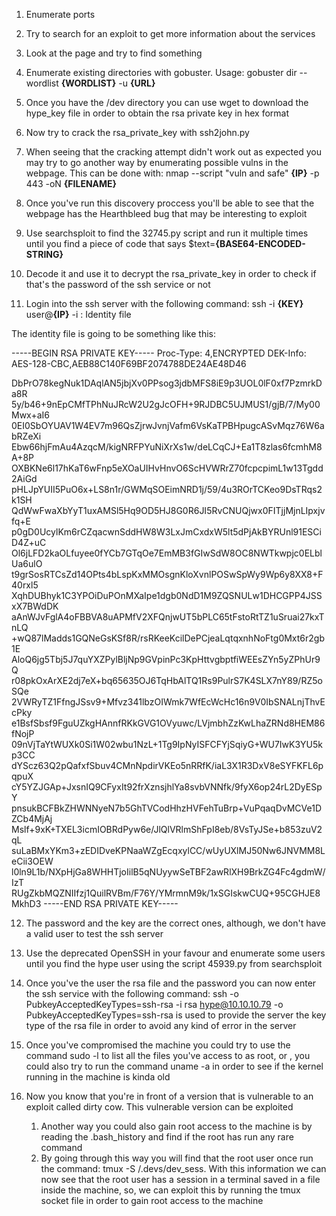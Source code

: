 1. Enumerate ports

2. Try to search for an exploit to get more information about the services

3. Look at the page and try to find something

4. Enumerate existing directories with gobuster. Usage: gobuster dir --wordlist __{WORDLIST}__ -u __{URL}__

5. Once you have the /dev directory you can use wget to download the hype_key file in order to obtain the rsa private key in hex format

6. Now try to crack the rsa_private_key with ssh2john.py

7. When seeing that the cracking attempt didn't work out as expected you may try to go another way by enumerating possible vulns in the webpage. This can be done with: nmap --script "vuln and safe" __{IP}__ -p 443 -oN __{FILENAME}__

8. Once you've run this discovery proccess you'll be able to see that the webpage has the Hearthbleed bug that may be interesting to exploit

9. Use searchsploit to find the 32745.py script and run it multiple times until you find a piece of code that says $text=__{BASE64-ENCODED-STRING}__

10. Decode it and use it to decrypt the rsa_private_key in order to check if that's the password of the ssh service or not

11. Login into the ssh server with the following command: ssh -i __{KEY}__ user@__{IP}__
		-i : Identity file

The identity file is going to be something like this: 

-----BEGIN RSA PRIVATE KEY-----
Proc-Type: 4,ENCRYPTED
DEK-Info: AES-128-CBC,AEB88C140F69BF2074788DE24AE48D46

DbPrO78kegNuk1DAqlAN5jbjXv0PPsog3jdbMFS8iE9p3UOL0lF0xf7PzmrkDa8R
5y/b46+9nEpCMfTPhNuJRcW2U2gJcOFH+9RJDBC5UJMUS1/gjB/7/My00Mwx+aI6
0EI0SbOYUAV1W4EV7m96QsZjrwJvnjVafm6VsKaTPBHpugcASvMqz76W6abRZeXi
Ebw66hjFmAu4AzqcM/kigNRFPYuNiXrXs1w/deLCqCJ+Ea1T8zlas6fcmhM8A+8P
OXBKNe6l17hKaT6wFnp5eXOaUIHvHnvO6ScHVWRrZ70fcpcpimL1w13Tgdd2AiGd
pHLJpYUII5PuO6x+LS8n1r/GWMqSOEimNRD1j/59/4u3ROrTCKeo9DsTRqs2k1SH
QdWwFwaXbYyT1uxAMSl5Hq9OD5HJ8G0R6JI5RvCNUQjwx0FITjjMjnLIpxjvfq+E
p0gD0UcylKm6rCZqacwnSddHW8W3LxJmCxdxW5lt5dPjAkBYRUnl91ESCiD4Z+uC
Ol6jLFD2kaOLfuyee0fYCb7GTqOe7EmMB3fGIwSdW8OC8NWTkwpjc0ELblUa6ulO
t9grSosRTCsZd14OPts4bLspKxMMOsgnKloXvnlPOSwSpWy9Wp6y8XX8+F40rxl5
XqhDUBhyk1C3YPOiDuPOnMXaIpe1dgb0NdD1M9ZQSNULw1DHCGPP4JSSxX7BWdDK
aAnWJvFglA4oFBBVA8uAPMfV2XFQnjwUT5bPLC65tFstoRtTZ1uSruai27kxTnLQ
+wQ87lMadds1GQNeGsKSf8R/rsRKeeKcilDePCjeaLqtqxnhNoFtg0Mxt6r2gb1E
AloQ6jg5Tbj5J7quYXZPylBljNp9GVpinPc3KpHttvgbptfiWEEsZYn5yZPhUr9Q
r08pkOxArXE2dj7eX+bq65635OJ6TqHbAlTQ1Rs9PulrS7K4SLX7nY89/RZ5oSQe
2VWRyTZ1FfngJSsv9+Mfvz341lbzOIWmk7WfEcWcHc16n9V0IbSNALnjThvEcPky
e1BsfSbsf9FguUZkgHAnnfRKkGVG1OVyuwc/LVjmbhZzKwLhaZRNd8HEM86fNojP
09nVjTaYtWUXk0Si1W02wbu1NzL+1Tg9IpNyISFCFYjSqiyG+WU7IwK3YU5kp3CC
dYScz63Q2pQafxfSbuv4CMnNpdirVKEo5nRRfK/iaL3X1R3DxV8eSYFKFL6pqpuX
cY5YZJGAp+JxsnIQ9CFyxIt92frXznsjhlYa8svbVNNfk/9fyX6op24rL2DyESpY
pnsukBCFBkZHWNNyeN7b5GhTVCodHhzHVFehTuBrp+VuPqaqDvMCVe1DZCb4MjAj
Mslf+9xK+TXEL3icmIOBRdPyw6e/JlQlVRlmShFpI8eb/8VsTyJSe+b853zuV2qL
suLaBMxYKm3+zEDIDveKPNaaWZgEcqxylCC/wUyUXlMJ50Nw6JNVMM8LeCii3OEW
l0ln9L1b/NXpHjGa8WHHTjoIilB5qNUyywSeTBF2awRlXH9BrkZG4Fc4gdmW/IzT
RUgZkbMQZNIIfzj1QuilRVBm/F76Y/YMrmnM9k/1xSGIskwCUQ+95CGHJE8MkhD3
-----END RSA PRIVATE KEY-----

12. The password and the key are the correct ones, although, we don't have a valid user to test the ssh server

13. Use the deprecated OpenSSH in your favour and enumerate some users until you find the hype user using the script 45939.py from searchsploit

14. Once you've the user the rsa file and the password you can now enter the ssh service with the following command: ssh -o PubkeyAcceptedKeyTypes=ssh-rsa -i rsa hype@10.10.10.79
	-o PubkeyAcceptedKeyTypes=ssh-rsa is used to provide the server the key type of the rsa file in order to avoid any kind of error in the server

15. Once you've compromised the machine you could try to use the command sudo -l to list all the files you've access to as root, or , you could also try to run the command uname -a in order to see if the kernel running in the machine is kinda old

16. Now you know that you're in front of a version that is vulnerable to an exploit called dirty cow. This vulnerable version can be exploited
	1. Another way you could also gain root access to the machine is by reading the .bash_history and find if the root has run any rare command
	2. By going through this way you will find that the root user once run the command: tmux -S /.devs/dev_sess.
       With this information we can now see that the root user has a session in a terminal saved in a file inside the machine, so, we can exploit this by running the tmux socket file in order to gain root access to the machine